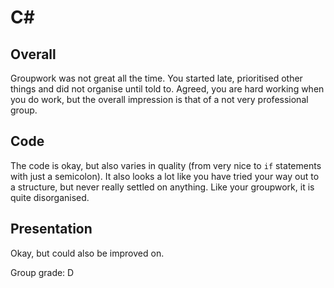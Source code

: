 # C#

## Overall
Groupwork was not great all the time. You started late, prioritised other things and did not organise until told to. Agreed, you are hard working when you do work, but the overall impression is that of a not very professional group.

## Code 
The code is okay, but also varies in quality (from very nice to `if` statements with just a semicolon). It also looks a lot like you have tried your way out to a structure, but never really settled on anything. Like your groupwork, it is quite disorganised.

## Presentation
Okay, but could also be improved on.

Group grade: D

